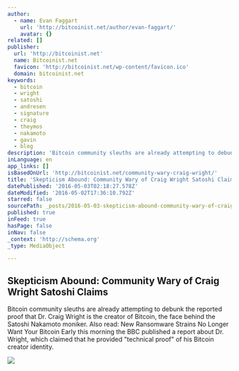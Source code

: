```yaml
---
author:
  - name: Evan Faggart
    url: 'http://bitcoinist.net/author/evan-faggart/'
    avatar: {}
related: []
publisher:
  url: 'http://bitcoinist.net'
  name: Bitcoinist.net
  favicon: 'http://bitcoinist.net/wp-content/favicon.ico'
  domain: bitcoinist.net
keywords:
  - bitcoin
  - wright
  - satoshi
  - andresen
  - signature
  - craig
  - theymos
  - nakamoto
  - gavin
  - blog
description: 'Bitcoin community sleuths are already attempting to debunk the reported proof that Dr. Craig Wright is the creator of Bitcoin, the face behind the Satoshi Nakamoto moniker. Also read: New Ransomware Strains No Longer Want Your Bitcoin Early this morning the BBC published a report about Dr. Wright, which claimed that he provided "technical proof" of his Bitcoin creator identity.'
inLanguage: en
app_links: []
isBasedOnUrl: 'http://bitcoinist.net/community-wary-craig-wright/'
title: 'Skepticism Abound: Community Wary of Craig Wright Satoshi Claims'
datePublished: '2016-05-03T02:18:27.578Z'
dateModified: '2016-05-02T17:36:10.792Z'
starred: false
sourcePath: _posts/2016-05-03-skepticism-abound-community-wary-of-craig-wright-satoshi-cl.md
published: true
inFeed: true
hasPage: false
inNav: false
_context: 'http://schema.org'
_type: MediaObject

---
```

<article style=""><h1>Skepticism Abound: Community Wary of Craig Wright Satoshi Claims</h1><p>Bitcoin community sleuths are already attempting to debunk the reported proof that Dr. Craig Wright is the creator of Bitcoin, the face behind the Satoshi Nakamoto moniker. Also read: New Ransomware Strains No Longer Want Your Bitcoin Early this morning the BBC published a report about Dr. Wright, which claimed that he provided "technical proof" of his Bitcoin creator identity.</p><img src="http://bitcoinist.net/wp-content/uploads/2016/05/craig-Wright-Satoshi-Cover.jpg" /></article>